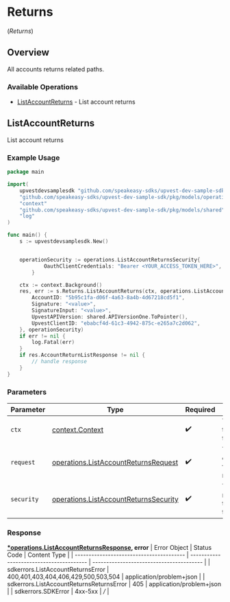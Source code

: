 # Returns
(*Returns*)

## Overview

All accounts returns related paths.

### Available Operations

* [ListAccountReturns](#listaccountreturns) - List account returns

## ListAccountReturns

List account returns

### Example Usage

```go
package main

import(
	upvestdevsamplesdk "github.com/speakeasy-sdks/upvest-dev-sample-sdk"
	"github.com/speakeasy-sdks/upvest-dev-sample-sdk/pkg/models/operations"
	"context"
	"github.com/speakeasy-sdks/upvest-dev-sample-sdk/pkg/models/shared"
	"log"
)

func main() {
    s := upvestdevsamplesdk.New()


    operationSecurity := operations.ListAccountReturnsSecurity{
            OauthClientCredentials: "Bearer <YOUR_ACCESS_TOKEN_HERE>",
        }

    ctx := context.Background()
    res, err := s.Returns.ListAccountReturns(ctx, operations.ListAccountReturnsRequest{
        AccountID: "5b95c1fa-d06f-4a63-8a4b-4d67218cd5f1",
        Signature: "<value>",
        SignatureInput: "<value>",
        UpvestAPIVersion: shared.APIVersionOne.ToPointer(),
        UpvestClientID: "ebabcf4d-61c3-4942-875c-e265a7c2d062",
    }, operationSecurity)
    if err != nil {
        log.Fatal(err)
    }
    if res.AccountReturnListResponse != nil {
        // handle response
    }
}
```

### Parameters

| Parameter                                                                                          | Type                                                                                               | Required                                                                                           | Description                                                                                        |
| -------------------------------------------------------------------------------------------------- | -------------------------------------------------------------------------------------------------- | -------------------------------------------------------------------------------------------------- | -------------------------------------------------------------------------------------------------- |
| `ctx`                                                                                              | [context.Context](https://pkg.go.dev/context#Context)                                              | :heavy_check_mark:                                                                                 | The context to use for the request.                                                                |
| `request`                                                                                          | [operations.ListAccountReturnsRequest](../../pkg/models/operations/listaccountreturnsrequest.md)   | :heavy_check_mark:                                                                                 | The request object to use for the request.                                                         |
| `security`                                                                                         | [operations.ListAccountReturnsSecurity](../../pkg/models/operations/listaccountreturnssecurity.md) | :heavy_check_mark:                                                                                 | The security requirements to use for the request.                                                  |


### Response

**[*operations.ListAccountReturnsResponse](../../pkg/models/operations/listaccountreturnsresponse.md), error**
| Error Object                             | Status Code                              | Content Type                             |
| ---------------------------------------- | ---------------------------------------- | ---------------------------------------- |
| sdkerrors.ListAccountReturnsError        | 400,401,403,404,406,429,500,503,504      | application/problem+json                 |
| sdkerrors.ListAccountReturnsReturnsError | 405                                      | application/problem+json                 |
| sdkerrors.SDKError                       | 4xx-5xx                                  | */*                                      |
